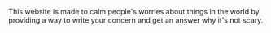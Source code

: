 This website is made to calm people's worries about things in the world by providing a way to write your concern and get an answer why it's not scary. 
